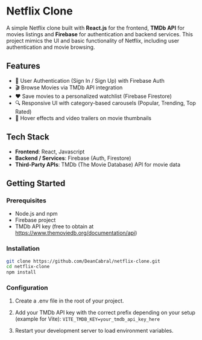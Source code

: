 # Netflix Clone

A simple Netflix clone built with **React.js** for the frontend, **TMDb API** for movies listings and **Firebase** for authentication and backend services. This project mimics the UI and basic functionality of Netflix, including user authentication and movie browsing.

## Features

- 🔐 User Authentication (Sign In / Sign Up) with Firebase Auth
- 🎬 Browse Movies via TMDb API integration
- ❤️ Save movies to a personalized watchlist (Firebase Firestore)
- 🔍 Responsive UI with category-based carousels (Popular, Trending, Top Rated)
- 🎥 Hover effects and video trailers on movie thumbnails

## Tech Stack

- **Frontend**: React, Javascript
- **Backend / Services**: Firebase (Auth, Firestore)
- **Third-Party APIs**: TMDb (The Movie Database) API for movie data

## Getting Started

### Prerequisites

- Node.js and npm
- Firebase project
- TMDb API key (free to obtain at https://www.themoviedb.org/documentation/api)

### Installation

```bash
git clone https://github.com/DeanCabral/netflix-clone.git
cd netflix-clone
npm install
```

### Configuration

1. Create a .env file in the root of your project.

2. Add your TMDb API key with the correct prefix depending on your setup (example for Vite):
``` VITE_TMDB_KEY=your_tmdb_api_key_here ```

3. Restart your development server to load environment variables.
